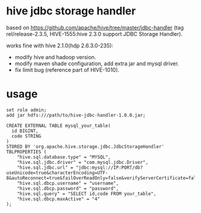 # hive jdbc storage handler
based on https://github.com/apache/hive/tree/master/jdbc-handler (tag rel/release-2.3.5, HIVE-1555:hive 2.3.0 support JDBC Storage Handler).

works fine with hive 2.1.0(hdp 2.6.3.0-235):
- modify hive and hadoop version.
- modify maven shade configuration, add extra jar and mysql driver.
- fix limit bug (reference part of HIVE-1010).

# usage
```
set role admin;
add jar hdfs:///path/to/hive-jdbc-handler-1.0.0.jar;

CREATE EXTERNAL TABLE mysql_your_table(
  id BIGINT,
  code STRING
)
STORED BY 'org.apache.hive.storage.jdbc.JdbcStorageHandler'
TBLPROPERTIES (
    "hive.sql.database.type" = "MYSQL",
    "hive.sql.jdbc.driver" = "com.mysql.jdbc.Driver",
    "hive.sql.jdbc.url" = "jdbc:mysql://IP:PORT/db?useUnicode=true&characterEncoding=UTF-8&autoReconnect=true&failOverReadOnly=false&verifyServerCertificate=false&useSSL=false",
    "hive.sql.dbcp.username" = "username",
    "hive.sql.dbcp.password" = "password",
    "hive.sql.query" = "SELECT id,code FROM your_table",
    "hive.sql.dbcp.maxActive" = "4"
);
```

